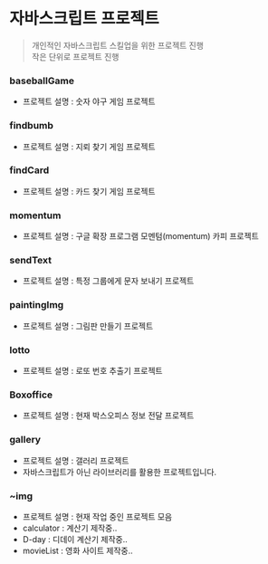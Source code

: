 # 자바스크립트 프로젝트 
> 개인적인 자바스크립트 스킬업을 위한 프로젝트 진행  
> 작은 단위로 프로젝트 진행



### baseballGame
+ 프로젝트 설명 : 숫자 야구 게임 프로젝트

### findbumb
+ 프로젝트 설명 : 지뢰 찾기 게임 프로젝트

### findCard
+ 프로젝트 설명 : 카드 찾기 게임 프로젝트

### momentum
+ 프로젝트 설명 : 구글 확장 프로그램 모멘텀(momentum) 카피 프로젝트

### sendText
+ 프로젝트 설명 : 특정 그룹에게 문자 보내기 프로젝트

### paintingImg
+ 프로젝트 설명 : 그림판 만들기 프로젝트

### lotto
+ 프로젝트 설명 : 로또 번호 추출기 프로젝트

### Boxoffice
+ 프로젝트 설명 : 현재 박스오피스 정보 전달 프로젝트

### gallery
+ 프로젝트 설명 : 갤러리 프로젝트
+ 자바스크립트가 아닌 라이브러리를 활용한 프로젝트입니다.

### ~img
+ 프로젝트 설명 : 현재 작업 중인 프로젝트 모음
+ calculator : 계산기 제작중..
+ D-day : 디데이 계산기 제작중..
+ movieList : 영화 사이트 제작중..

<!-- 테스트 -->
